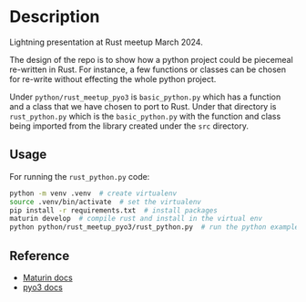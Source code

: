 # Description

Lightning presentation at Rust meetup March 2024.

The design of the repo is to show how a python
project could be piecemeal re-written in Rust.
For instance, a few functions or classes
can be chosen for re-write without effecting the
whole python project.

Under `python/rust_meetup_pyo3` is `basic_python.py`
which has a function and a class that we have chosen
to port to Rust.  Under that directory is `rust_python.py`
which is the `basic_python.py` with the function
and class being imported from the library created
under the `src` directory.

## Usage

For running the `rust_python.py` code:

```bash
python -m venv .venv  # create virtualenv
source .venv/bin/activate  # set the virtualenv
pip install -r requirements.txt  # install packages
maturin develop  # compile rust and install in the virtual env
python python/rust_meetup_pyo3/rust_python.py  # run the python example
```

## Reference

- [Maturin docs](https://www.maturin.rs/)
- [pyo3 docs](https://pyo3.rs/v0.15.1/)

